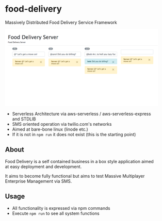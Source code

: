 # food-delivery
Massively Distributed Food Delivery Service Framework

![](screenshot.png)

- Serverless Architecture via aws-serverless / aws-serverless-express and STDLIB
- SMS oriented operation via twilio.com's networks
- Aimed at bare-bone linux (linode etc.)
- If it is not in ```npm run``` it does not exist (this is the starting point)

## About

Food Delivery is a self contained business in a box style application aimed
at easy deployment and development.

It aims to become fully functional but aims to test Massive Multiplayer Enterprise Management via SMS.

## Usage

- All functionality is expressed via npm commands
- Execute ```npm run``` to see all system functions
